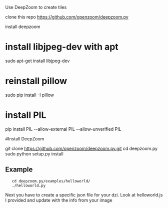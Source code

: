 Use DeepZoom to create tiles

clone this repo https://github.com/openzoom/deepzoom.py

install deepzoom

# install libjpeg-dev with apt
  sudo apt-get install libjpeg-dev

# reinstall pillow
  sudo pip install -I pillow

# install PIL
  pip install PIL --allow-external PIL --allow-unverified PIL

#Install DeepZoom

   git clone https://github.com/openzoom/deepzoom.py.git
   cd deepzoom.py
   sudo python setup.py install

   ## Example

       cd deepzoom.py/examples/helloworld/
       ./helloworld.py

Next you have to create a specific json file for your dzi.
Look at helloworld.js I provided and update with the info from your image
